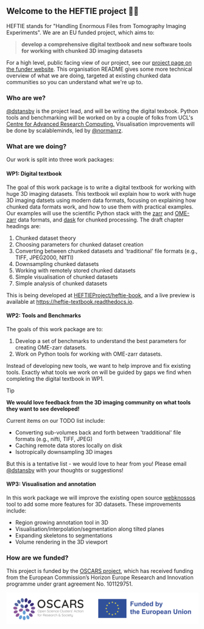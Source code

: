 ## Welcome to the HEFTIE project 🐘🧊

HEFTIE stands for "Handling Enormous Files from Tomography Imaging Experiments".
We are an EU funded project, which aims to:

> **develop a comprehensive digital textbook and new software tools for working with chunked 3D imaging datasets**

For a high level, public facing view of our project, see our [project page on the funder website](https://www.oscars-project.eu/projects/heftie-handling-enormous-files-tomographic-imaging-experiments).
This organisation README gives some more technical overview of what we are doing, targeted at existing chunked data communities so you can understand what we're up to.

### Who are we?

[@dstansby](https://github.com/dstansby/) is the project lead, and will be writing the digital texbook.
Python tools and benchmarking will be worked on by a couple of folks from UCL's [Centre for Advanced Research Computing.](https://www.ucl.ac.uk/advanced-research-computing)
Visualisation improvements will be done by scalableminds, led by [@normanrz](https://github.com/normanrz).


### What are we doing?

Our work is split into three work packages:

#### WP1: Digital textbook

The goal of this work package is to write a digital textbook for working with huge 3D imaging datasets.
This textbook wil explain how to work with huge 3D imaging datsets using modern data formats, focusing on explaining how chunked data formats work, and how to use them with practical examples.
Our examples will use the scientific Python stack with the [zarr](https://zarr.dev/) and [OME-zarr](https://ngff.openmicroscopy.org/index.html) data formats, and [dask](https://docs.dask.org/en/stable/) for chunked processing.
The draft chapter headings are:

1. Chunked dataset theory
2. Choosing parameters for chunked dataset creation
3. Converting between chunked datasets and 'traditional' file formats (e.g., TIFF, JPEG2000, NIfTI)
4. Downsampling chunked datasets
5. Working with remotely stored chunked datasets
6. Simple visualisation of chunked datasets
7. Simple analysis of chunked datasets

This is being developed at [HEFTIEProject/heftie-book](https://github.com/HEFTIEProject/heftie-textbook), and a live preview is available at https://heftie-textbook.readthedocs.io.

#### WP2: Tools and Benchmarks

The goals of this work package are to:
1. Develop a set of benchmarks to understand the best parameters for creating OME-zarr datasets.
2. Work on Python tools for working with OME-zarr datasets.

Instead of developing new tools, we want to help improve and fix existing tools.
Exactly what tools we work on will be guided by gaps we find when completing the digital textbook in WP1.

> [!TIP]
> **We would love feedback from the 3D imaging community on what tools they want to see developed!**

Current items on our TODO list include:
- Converting sub-volumes back and forth between 'tradditional' file formats (e.g., nifti, TIFF, JPEG)
- Caching remote data stores locally on disk
- Isotropically downsampling 3D images

But this is a tentative list - we would love to hear from you!
Please email [@dstansby](https://github.com/dstansby) with your thoughts or suggestions!

#### WP3: Visualisation and annotation

In this work package we will improve the existing open source [webknossos](https://webknossos.org) tool to add some more features for 3D datasets.
These improvements include:

- Region growing annotation tool in 3D
- Visualisation/interpolation/segmentation along tilted planes
- Expanding skeletons to segmentations
- Volume rendering in the 3D viewport

### How are we funded?

This project is funded by the [OSCARS project](https://oscars-project.eu/), which has received funding from the European Commission’s Horizon Europe Research and Innovation programme under grant agreement No. 101129751.

![OSCARS and EU logos](images/OSCARS-logo-EUflag.png)

<!--

**Here are some ideas to get you started:**

🙋‍♀️ A short introduction - what is your organization all about?
🌈 Contribution guidelines - how can the community get involved?
👩‍💻 Useful resources - where can the community find your docs? Is there anything else the community should know?
🍿 Fun facts - what does your team eat for breakfast?
🧙 Remember, you can do mighty things with the power of [Markdown](https://docs.github.com/github/writing-on-github/getting-started-with-writing-and-formatting-on-github/basic-writing-and-formatting-syntax)
-->
